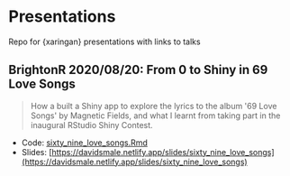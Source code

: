 # Presentations

Repo for {xaringan} presentations with links to talks

## BrightonR 2020/08/20: From 0 to Shiny in 69 Love Songs

> How a built a Shiny app to explore the lyrics to the album '69 Love Songs' by Magnetic Fields, and what I learnt from taking part in the inaugural RStudio Shiny Contest.

*  Code: [sixty_nine_love_songs.Rmd](https://github.com/committedtotape/presentations/blob/master/sixty_nine_love_songs.Rmd)
*  Slides: [https://davidsmale.netlify.app/slides/sixty_nine_love_songs](https://davidsmale.netlify.app/slides/sixty_nine_love_songs)

